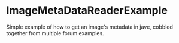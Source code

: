 ImageMetaDataReaderExample
==========================

Simple example of how to get an image's metadata in jave, cobbled together from multiple forum examples.
